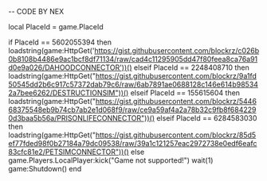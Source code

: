 -- CODE BY NEX

local PlaceId = game.PlaceId

if PlaceId == 5602055394 then
	loadstring(game:HttpGet('https://gist.githubusercontent.com/blockrz/c026b0b8108b4486e9ac1bcf8df71134/raw/cad4c11295905dd47f80feea8ca76a91d0e9a026/DAHOODCONNECTOR'))()
elseif PlaceId == 2248408710 then
	loadstring(game:HttpGet("https://gist.githubusercontent.com/blockrz/9a1fd50545dd2b6c917c57372dab79c6/raw/6ab7891ae0688128c146e614b985342a7bee6262/DESTRUCTIONSIM"))()
elseif PlaceId == 155615604 then
	loadstring(game:HttpGet("https://gist.githubusercontent.com/blockrz/544668375548eb9b74cb7ab2e1d068f9/raw/ce9a59af4a2a78b32c9fb8f6842290d3baa5b56a/PRISONLIFECONNECTOR"))()
elseif PlaceId == 6284583030 then
	loadstring(game:HttpGet("https://gist.githubusercontent.com/blockrz/85d5ef77fded98f0b27184a79dc09538/raw/39a1c121257eac2972738e0edf6eafc83cfc81e2/PETSIMCONNECTOR"))()
else
	game.Players.LocalPlayer:kick("Game not supported!")
	wait(1)
	game:Shutdown()
end
